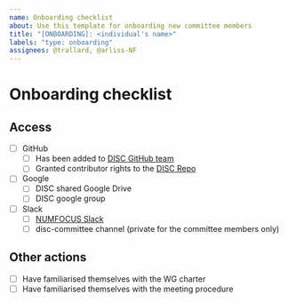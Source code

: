```yaml
---
name: Onboarding checklist
about: Use this template for onboarding new committee members
title: "[ONBOARDING]: <individual's name>"
labels: "type: onboarding"
assignees: @trallard, @arliss-NF
---
```


# Onboarding checklist

## Access

- [ ] GitHub
  - [ ] Has been added to [DISC GitHub team](https://github.com/orgs/numfocus/teams/disc-steering-committee)
  - [ ] Granted contributor rights to the  [DISC Repo](https://github.com/numfocus/DISC-committee)
- [ ] Google
  - [ ] DISC shared Google Drive
  - [ ] DISC google group

- [ ] Slack
  - [ ] [NUMFOCUS Slack](numfocus.slack.com)
  - [ ] disc-committee channel (private for the committee members only)

## Other actions

- [ ] Have familiarised themselves with the WG charter
- [ ] Have familiarised themselves with the meeting procedure

